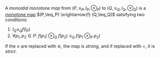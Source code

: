 A *monoidal monotone map* from $(P,\leq_P,I_P,\otimes_P)$ to 
$(Q, \leq_Q,I_Q,\otimes_Q)$ is a 
[monotone map](/docs/math/defs/monotone_map.qmd) 
$(P,\leq_P) \xrightarrow{f} (Q,\leq_Q)$ 
satsifying two conditions:

1. $I_Q \leq_Q f(I_P)$
2. $\forall p_1,p_2 \in P:$ $f(p_1)\ \otimes_Q\ f(p_2)\ \leq_Q\ f(p_1\ \otimes_P\ p_2)$

If the $\leq$ are replaced with $\cong$, the map is *strong*, and if replaced 
with $=$, it is *strict*.